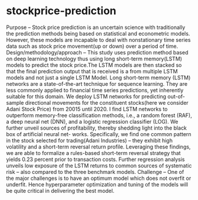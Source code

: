 # stockprice-prediction
Purpose – Stock price prediction is an uncertain science with traditionally the prediction methods being based on statistical and econometric models. However, these models are incapable to deal with nonstationary time series data such as stock price movement(up or down) over a period of time. 
Design/methodology/approach – This study uses prediction method based on deep learning technology thus using long short-term memory(LSTM) models to predict the stock price.The LSTM models are then stacked so that the final prediction output that is received is a from multiple LSTM models and not just a single LSTM Model. 
Long short-term memory (LSTM) networks are a state-of-the-art technique for sequence learning. They are less commonly applied to financial time series predictions, yet inherently suitable for this domain. We deploy LSTM networks for predicting out-of-sample directional movements for the constituent stocks(here we consider Adani Stock Price) from 20015 until 2020. I find LSTM networks to outperform memory-free classification methods, i.e., a random forest (RAF), a deep neural net (DNN), and a logistic regression classifier (LOG). We further unveil sources of profitability, thereby shedding light into the black box of artificial neural net- works. Specifically, we find one common pattern in the stock selected for trading(Adani Industries) – they exhibit high volatility and a short-term reversal return profile. Leveraging these findings, we are able to formalize a rules-based short-term reversal strategy that yields 0.23 percent prior to transaction costs. Further regression analysis unveils low exposure of the LSTM returns to common sources of systematic risk – also compared to the three benchmark models.
Challenge – One of the major challenges is to have an optimum model which does not overfit or underfit. Hence hyperparameter optimization and tuning of the models will be quite critical in delivering the best model.
